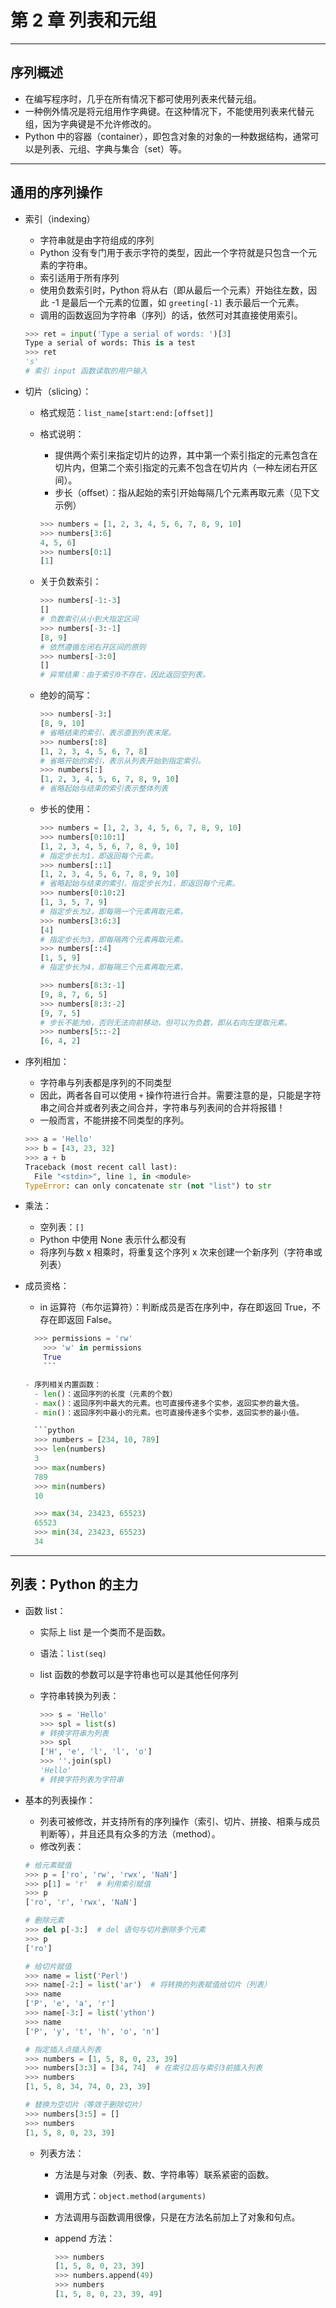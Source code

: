 # 第 2 章  列表和元组

-----

## 序列概述

- 在编写程序时，几乎在所有情况下都可使用列表来代替元组。
- 一种例外情况是将元组用作字典键。在这种情况下，不能使用列表来代替元组，因为字典键是不允许修改的。
- Python 中的容器（container），即包含对象的对象的一种数据结构，通常可以是列表、元组、字典与集合（set）等。

-----

## 通用的序列操作

- 索引（indexing）
  - 字符串就是由字符组成的序列
  - Python 没有专门用于表示字符的类型，因此一个字符就是只包含一个元素的字符串。
  - 索引适用于所有序列
  - 使用负数索引时，Python 将从右（即从最后一个元素）开始往左数，因此 -1 是最后一个元素的位置，如 `greeting[-1]` 表示最后一个元素。
  - 调用的函数返回为字符串（序列）的话，依然可对其直接使用索引。

  ```python
  >>> ret = input('Type a serial of words: ')[3]
  Type a serial of words: This is a test
  >>> ret
  's'
  # 索引 input 函数读取的用户输入
  ```

- 切片（slicing）：
  - 格式规范：`list_name[start:end:[offset]]`
  - 格式说明：
    - 提供两个索引来指定切片的边界，其中第一个索引指定的元素包含在切片内，但第二个索引指定的元素不包含在切片内（一种左闭右开区间）。
    - 步长（offset）：指从起始的索引开始每隔几个元素再取元素（见下文示例）

    ```python
    >>> numbers = [1, 2, 3, 4, 5, 6, 7, 8, 9, 10] 
    >>> numbers[3:6] 
    4, 5, 6]
    >>> numbers[0:1] 
    [1]
    ```

  - 关于负数索引：

    ```python
    >>> numbers[-1:-3]
    []
    # 负数索引从小到大指定区间
    >>> numbers[-3:-1]
    [8, 9]
    # 依然遵循左闭右开区间的原则
    >>> numbers[-3:0]
    []
    # 异常结果：由于索引0不存在，因此返回空列表。
    ```

  - 绝妙的简写：

    ```python
    >>> numbers[-3:]
    [8, 9, 10]
    # 省略结束的索引，表示直到列表末尾。
    >>> numbers[:8]
    [1, 2, 3, 4, 5, 6, 7, 8]
    # 省略开始的索引，表示从列表开始到指定索引。
    >>> numbers[:] 
    [1, 2, 3, 4, 5, 6, 7, 8, 9, 10]
    # 省略起始与结束的索引表示整体列表
    ```

  - 步长的使用：

    ```python
    >>> numbers = [1, 2, 3, 4, 5, 6, 7, 8, 9, 10]
    >>> numbers[0:10:1]
    [1, 2, 3, 4, 5, 6, 7, 8, 9, 10]
    # 指定步长为1，即返回每个元素。
    >>> numbers[::1]
    [1, 2, 3, 4, 5, 6, 7, 8, 9, 10]
    # 省略起始与结束的索引，指定步长为1，即返回每个元素。
    >>> numbers[0:10:2] 
    [1, 3, 5, 7, 9]
    # 指定步长为2，即每隔一个元素再取元素。
    >>> numbers[3:6:3]
    [4]
    # 指定步长为3，即每隔两个元素再取元素。
    >>> numbers[::4]
    [1, 5, 9]
    # 指定步长为4，即每隔三个元素再取元素。

    >>> numbers[8:3:-1]
    [9, 8, 7, 6, 5]
    >>> numbers[8:3:-2]
    [9, 7, 5]
    # 步长不能为0，否则无法向前移动，但可以为负数，即从右向左提取元素。
    >>> numbers[5::-2]
    [6, 4, 2]
    ```

- 序列相加：
  - 字符串与列表都是序列的不同类型
  - 因此，两者各自可以使用 `+` 操作符进行合并。需要注意的是，只能是字符串之间合并或者列表之间合并，字符串与列表间的合并将报错！
  - 一般而言，不能拼接不同类型的序列。

  ```python
  >>> a = 'Hello' 
  >>> b = [43, 23, 32] 
  >>> a + b
  Traceback (most recent call last):
    File "<stdin>", line 1, in <module>
  TypeError: can only concatenate str (not "list") to str
  ```

- 乘法：
  - 空列表：`[]`
  - Python 中使用 None 表示什么都没有
  - 将序列与数 x 相乘时，将重复这个序列 x 次来创建一个新序列（字符串或列表）

- 成员资格：
  - in 运算符（布尔运算符）：判断成员是否在序列中，存在即返回 True，不存在即返回 False。

  ```python
    >>> permissions = 'rw' 
      >>> 'w' in permissions 
      True
      ```

  - 序列相关内置函数：
    - len()：返回序列的长度（元素的个数）
    - max()：返回序列中最大的元素。也可直接传递多个实参，返回实参的最大值。
    - min()：返回序列中最小的元素。也可直接传递多个实参，返回实参的最小值。

    ```python
    >>> numbers = [234, 10, 789] 
    >>> len(numbers) 
    3
    >>> max(numbers) 
    789
    >>> min(numbers) 
    10

    >>> max(34, 23423, 65523) 
    65523
    >>> min(34, 23423, 65523)
    34
    ```

-----

## 列表：Python 的主力

- 函数 list：
  - 实际上 list 是一个类而不是函数。
  - 语法：`list(seq)`
  - list 函数的参数可以是字符串也可以是其他任何序列
  - 字符串转换为列表：

    ```python
    >>> s = 'Hello'
    >>> spl = list(s)
    # 转换字符串为列表
    >>> spl
    ['H', 'e', 'l', 'l', 'o']
    >>> ''.join(spl)
    'Hello'
    # 转换字符列表为字符串
    ```

- 基本的列表操作：
  - 列表可被修改，并支持所有的序列操作（索引、切片、拼接、相乘与成员判断等），并且还具有众多的方法（method）。
  - 修改列表：

  ```python
  # 给元素赋值
  >>> p = ['ro', 'rw', 'rwx', 'NaN']
  >>> p[1] = 'r'  # 利用索引赋值
  >>> p
  ['ro', 'r', 'rwx', 'NaN']

  # 删除元素
  >>> del p[-3:]  # del 语句与切片删除多个元素
  >>> p
  ['ro']

  # 给切片赋值
  >>> name = list('Perl')
  >>> name[-2:] = list('ar')  # 将转换的列表赋值给切片（列表）
  >>> name
  ['P', 'e', 'a', 'r']
  >>> name[-3:] = list('ython') 
  >>> name
  ['P', 'y', 't', 'h', 'o', 'n']

  # 指定插入点插入列表
  >>> numbers = [1, 5, 8, 0, 23, 39]
  >>> numbers[3:3] = [34, 74]  # 在索引2后与索引3前插入列表
  >>> numbers
  [1, 5, 8, 34, 74, 0, 23, 39]

  # 替换为空切片（等效于删除切片）
  >>> numbers[3:5] = []
  >>> numbers
  [1, 5, 8, 0, 23, 39]
  ```

  - 列表方法：
    - 方法是与对象（列表、数、字符串等）联系紧密的函数。
    - 调用方式：`object.method(arguments)`
    - 方法调用与函数调用很像，只是在方法名前加上了对象和句点。
    - append 方法：

      ```python
      >>> numbers
      [1, 5, 8, 0, 23, 39]
      >>> numbers.append(49) 
      >>> numbers
      [1, 5, 8, 0, 23, 39, 49]
      ```
